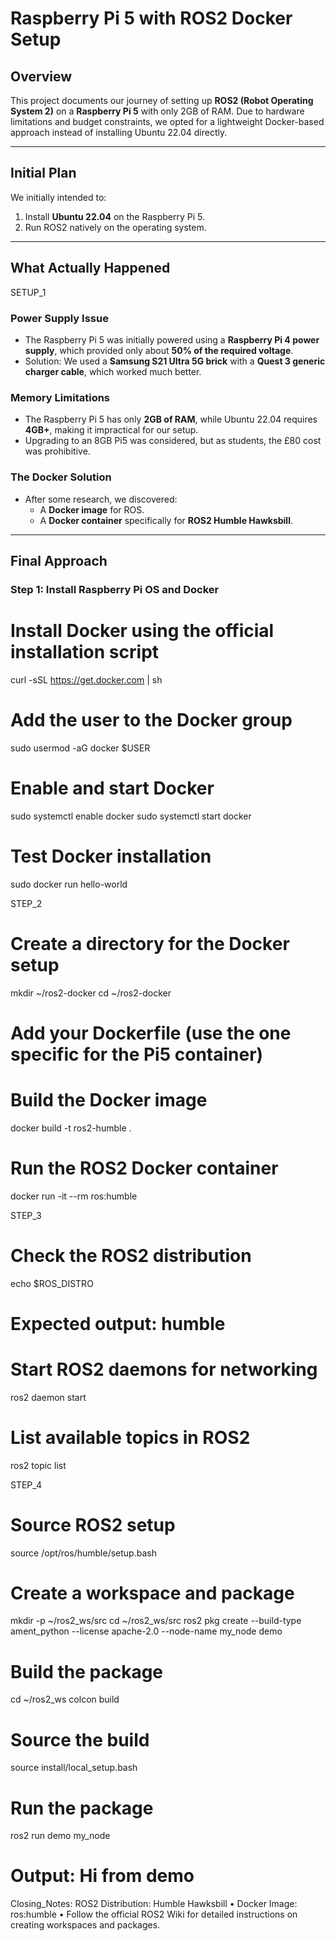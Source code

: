 # Raspberry Pi 5 with ROS2 Docker Setup

## Overview
This project documents our journey of setting up **ROS2 (Robot Operating System 2)** on a **Raspberry Pi 5** with only 2GB of RAM. Due to hardware limitations and budget constraints, we opted for a lightweight Docker-based approach instead of installing Ubuntu 22.04 directly.

---

## Initial Plan
We initially intended to:
1. Install **Ubuntu 22.04** on the Raspberry Pi 5.
2. Run ROS2 natively on the operating system.

---

## What Actually Happened

SETUP_1
### **Power Supply Issue**
- The Raspberry Pi 5 was initially powered using a **Raspberry Pi 4 power supply**, which provided only about **50% of the required voltage**.
- Solution: We used a **Samsung S21 Ultra 5G brick** with a **Quest 3 generic charger cable**, which worked much better.

### **Memory Limitations**
- The Raspberry Pi 5 has only **2GB of RAM**, while Ubuntu 22.04 requires **4GB+**, making it impractical for our setup.
- Upgrading to an 8GB Pi5 was considered, but as students, the £80 cost was prohibitive.

### **The Docker Solution**
- After some research, we discovered:
  - A **Docker image** for ROS.
  - A **Docker container** specifically for **ROS2 Humble Hawksbill**.

---

## Final Approach

### Step 1: Install Raspberry Pi OS and Docker

# Install Docker using the official installation script
curl -sSL https://get.docker.com | sh

# Add the user to the Docker group
sudo usermod -aG docker $USER

# Enable and start Docker
sudo systemctl enable docker
sudo systemctl start docker

# Test Docker installation
sudo docker run hello-world


STEP_2
# Create a directory for the Docker setup
mkdir ~/ros2-docker
cd ~/ros2-docker

# Add your Dockerfile (use the one specific for the Pi5 container)

# Build the Docker image
docker build -t ros2-humble .

# Run the ROS2 Docker container
docker run -it --rm ros:humble


STEP_3
# Check the ROS2 distribution
echo $ROS_DISTRO
# Expected output: humble

# Start ROS2 daemons for networking
ros2 daemon start

# List available topics in ROS2
ros2 topic list


STEP_4
# Source ROS2 setup
source /opt/ros/humble/setup.bash

# Create a workspace and package
mkdir -p ~/ros2_ws/src
cd ~/ros2_ws/src
ros2 pkg create --build-type ament_python --license apache-2.0 --node-name my_node demo

# Build the package
cd ~/ros2_ws
colcon build

# Source the build
source install/local_setup.bash

# Run the package
ros2 run demo my_node
# Output: Hi from demo


Closing_Notes:
ROS2 Distribution: Humble Hawksbill
    • Docker Image: ros:humble
    • Follow the official ROS2 Wiki for detailed instructions on creating workspaces and packages.
